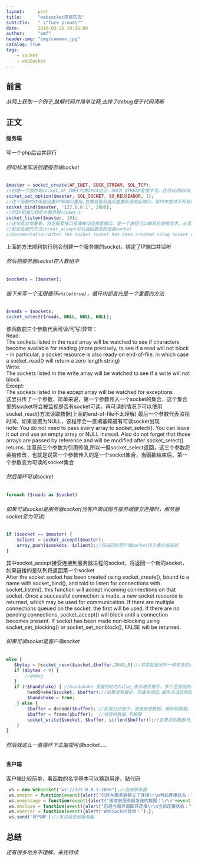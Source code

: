 ```yaml
---
layout:     post
title:      "websocket简易实现"
subtitle:   " \"fuck proud\""
date:       2018-03-26 19:26:00
author:     "wmf"
header-img: "img/common.jpg"
catalog: true
tags:
    - socket
    - webSocket
---
```


## 前言
*从网上获取一个例子,肢解代码并简单注释,去掉了debug便于代码清晰*
## 正文
#### 服务端
写一个php后台并运行  
###### 四句标准写法创建服务端socket
```php
$master = socket_create(AF_INET, SOCK_STREAM, SOL_TCP);  
//创建一个服务端socket,AF_INET代表IPV4协议，SOCK_STREAM套接字流，还可以用SOCK_DGRAM,前者TCP流，后者UDP流，SOL_TCP代表TCP协议    
socket_set_option($master, SOL_SOCKET, SO_REUSEADDR, 1);  
//这个函数的作用是设置IP和端口重用,在重启服务器后能重新使用此端口，暂时未尝试不开启的后果    
socket_bind($master, '127.0.0.1', 2000);  
//将IP和端口绑定在服务器socket上  
socket_listen($master, 10);
//这句话非常重要，将连接套接口变成被动连接套接口，使一个进程可以被其它进程请求，从而变成一个服务器进程，其中的能存储的请求不明的socket数目  
//配合后面的方法socket_accept可以返回要来的连接socket  
//Documentation:After the socket socket has been created using socket_create() and bound to a name with socket_bind(), it may be told to listen for incoming connections on socket  
```
上面的方法顺利执行则会创建一个服务端的socket，绑定了IP端口并监听  
###### 然后把服务器socket存入数组中
```php
$sockets = [$master];
```  
###### 接下来写一个无限循环```while(true)```，循环内部首先是一个重要的方法 
```php
$reads = $sockets;
socket_select($reads, NULL, NULL, NULL);
```
该函数前三个参数代表可读/可写/异常：  
Read:  
The sockets listed in the read array will be watched to see if characters become available for reading (more precisely, to see if a read will not block - in particular, a socket resource is also ready on end-of-file, in which case a socket_read() will return a zero length string)  
Write:  
The sockets listed in the write array will be watched to see if a write will not block.  
Except:  
The sockets listed in the except array will be watched for exceptions  
这里只传了一个参数，简单来说，第一个参数传入一个socket的集合，这个集合里的socket将会被监视是否有socket可读，再可读的情况下可以使用socket_read()方法读取数据(上面的end-of-file不太理解)
最后一个参数代表监视时间，如果设置为NULL，该程序会一直堵塞知道有可读socket出现  
note:
You do not need to pass every array to socket_select(). You can leave it out and use an empty array or NULL instead. Also do not forget that those arrays are passed by reference and will be modified after socket_select() returns.
注意前三个参数为引用传值,所以一但socket_select返回，这三个参数将会被修改，也就是说第一个参数传入的是一个socket集合，当函数结束后，第一个参数变为可读的socket集合  
###### 然后循环可读socket
```php
foreach ($reads as $socket)
```
###### 如果可读socket是服务器socket(当客户端试图与服务端建立连接时，服务器socket变为可读)  
```php
if ($socket == $master) {
    $client = socket_accept($master);
    array_push($sockets, $client);//将返回的客户端socket存入集合去监视  
}
```
其中socket_accept接受连接到服务器进程的socket，将返回一个新的socket，如果链接的是队列将返回第一个socket    
After the socket socket has been created using socket_create(), bound to a name with socket_bind(), and told to listen for connections with socket_listen(), this function will accept incoming connections on that socket. Once a successful connection is made, a new socket resource is returned, which may be used for communication. If there are multiple connections queued on the socket, the first will be used. If there are no pending connections, socket_accept() will block until a connection becomes present. If socket has been made non-blocking using socket_set_blocking() or socket_set_nonblock(), FALSE will be returned.  
###### 如果可读socket是客户端socket
```php
else {
   $bytes = @socket_recv($socket,$buffer,2048,0);//其实就是另外一种写法的socket_read(),和socket_select()一样都是引用传值并修改参数,改方法执行之后第二个参数存储了读取的信息，建立连接时返回的是头部信息，传送数据时返回的是帧
   if ($bytes < 9) {  
       //debug    
   }    
   if (!$handshake) { //handshake 变量初始为false,表示是否握手，多个连接就的用一个数组保存握手状态    
        handShake($socket, $buffer);//如果没有握手，先握手回应,握手方法比较固定，不做解释    
        $handshake = true;    
    } else {   
        $buffer = decode($buffer); //如果已经握手，直接接受数据，解析帧数据，方法也固定不解释    
        $buffer = frame($buffer);  //组装帧数据,不解释   
        socket_write($socket, $buffer, strlen($buffer));//这里收到数据马上把数据原样发回客户端socket     
    }   
}  
```
###### 然后就这么一直循环下去监视可读socket.....
#### 客户端
客户端比较简单，看函数的名字基本可以猜到用途，贴代码
```js
 ws = new WebSocket("ws://127.0.0.1:2000");//连接服务器        
 ws.onopen = function(event){alert("已经与服务器建立了连接\r\n当前连接状态："+this.readyState);};
 ws.onmessage = function(event){alert("接收到服务器发送的数据：\r\n"+event.data);};
 ws.onclose = function(event){alert("已经与服务器断开连接\r\n当前连接状态："+this.readyState);};
 ws.onerror = function(event){alert("WebSocket异常！");};
 ws.send('好气啊');//发送信息给服务器
```
## 总结
*还有很多地方不理解，未完待续*